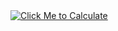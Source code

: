 <a href="https://example.com" target="_blank">
  <img src="https://img.shields.io/badge/🧮_Click%20to%20Calculate!-purple?style=plastic" alt="Click Me to Calculate"/>
</a>
